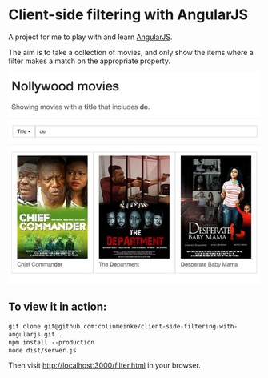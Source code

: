 # Client-side filtering with AngularJS

A project for me to play with and learn
[AngularJS](https://angularjs.org).

The aim is to take a collection of movies, and only show the
items where a filter makes a match on the appropriate
property.

![image](https://github.com/colinmeinke/client-side-filtering-with-angularjs/raw/master/screenshot.jpg)

## To view it in action:

```
git clone git@github.com:colinmeinke/client-side-filtering-with-angularjs.git .
npm install --production
node dist/server.js
```

Then visit
[http://localhost:3000/filter.html](http://localhost:3000/filter.html)
in your browser.
